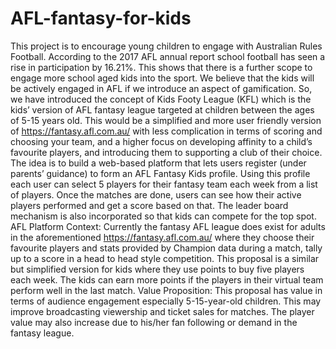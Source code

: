 # AFL-fantasy-for-kids
This project is to encourage young children to engage with Australian Rules Football. According to the 2017 AFL annual report school football has seen a rise in participation by 16.21%. This shows that there is a further scope to engage more school aged kids into the sport. We believe that the kids will be actively engaged in AFL if we introduce an aspect of gamification. So, we have introduced the concept of Kids Footy League (KFL) which is the kids’ version of AFL fantasy league targeted at children between the ages of 5-15 years old. This would be a simplified and more user friendly version of https://fantasy.afl.com.au/ with less complication in terms of scoring and choosing your team, and a higher focus on developing affinity to a child’s favourite players, and introducing them to supporting a club of their choice. The idea is to build a web-based platform that lets users register (under parents’ guidance) to form an AFL Fantasy Kids profile. Using this profile each user can select 5 players for their fantasy team each week from a list of players. Once the matches are done, users can see how their active players performed and get a score based on that. The leader board mechanism is also incorporated so that kids can compete for the top spot. AFL Platform Context: Currently the fantasy AFL league does exist for adults in the aforementioned https://fantasy.afl.com.au/ where they choose their favourite players and stats provided by Champion data during a match, tally up to a score in a head to head style competition. This proposal is a similar but simplified version for kids where they use points to buy five players each week. The kids can earn more points if the players in their virtual team perform well in the last match. Value Proposition: This proposal has value in terms of audience engagement especially 5-15-year-old children. This may improve broadcasting viewership and ticket sales for matches. The player value may also increase due to his/her fan following or demand in the fantasy league.
